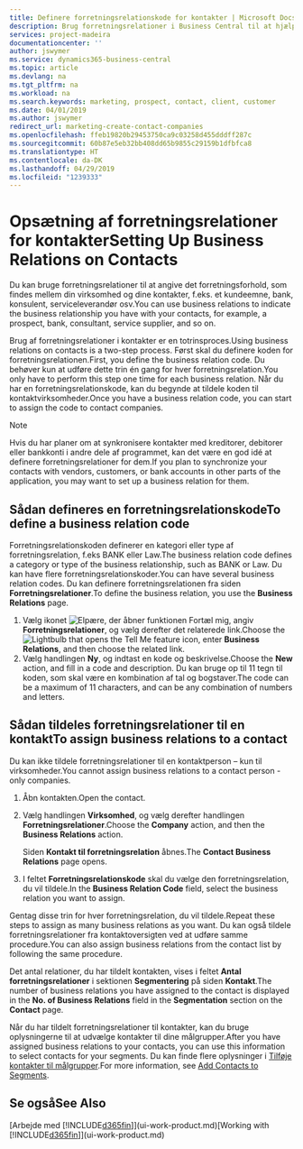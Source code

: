 ```yaml
---
title: Definere forretningsrelationskode for kontakter | Microsoft Docs
description: Brug forretningsrelationer i Business Central til at hjælpe med marketing og til at angive det forretningsforhold, som findes mellem din virksomhed og dine kundeemner og kunder, f.eks. en bank eller serviceleverandør.
services: project-madeira
documentationcenter: ''
author: jswymer
ms.service: dynamics365-business-central
ms.topic: article
ms.devlang: na
ms.tgt_pltfrm: na
ms.workload: na
ms.search.keywords: marketing, prospect, contact, client, customer
ms.date: 04/01/2019
ms.author: jswymer
redirect_url: marketing-create-contact-companies
ms.openlocfilehash: ffeb19820b29453750ca9c03258d455dddff287c
ms.sourcegitcommit: 60b87e5eb32bb408dd65b9855c29159b1dfbfca8
ms.translationtype: HT
ms.contentlocale: da-DK
ms.lasthandoff: 04/29/2019
ms.locfileid: "1239333"
---
```

# <a name="setting-up-business-relations-on-contacts"></a><span data-ttu-id="923cf-103">Opsætning af forretningsrelationer for kontakter</span><span class="sxs-lookup"><span data-stu-id="923cf-103">Setting Up Business Relations on Contacts</span></span>
<span data-ttu-id="923cf-104">Du kan bruge forretningsrelationer til at angive det forretningsforhold, som findes mellem din virksomhed og dine kontakter, f.eks. et kundeemne, bank, konsulent, serviceleverandør osv.</span><span class="sxs-lookup"><span data-stu-id="923cf-104">You can use business relations to indicate the business relationship you have with your contacts, for example, a prospect, bank, consultant, service supplier, and so on.</span></span>

<span data-ttu-id="923cf-105">Brug af forretningsrelationer i kontakter er en totrinsproces.</span><span class="sxs-lookup"><span data-stu-id="923cf-105">Using business relations on contacts is a two-step process.</span></span> <span data-ttu-id="923cf-106">Først skal du definere koden for forretningsrelationen.</span><span class="sxs-lookup"><span data-stu-id="923cf-106">First, you define the business relation code.</span></span> <span data-ttu-id="923cf-107">Du behøver kun at udføre dette trin én gang for hver forretningsrelation.</span><span class="sxs-lookup"><span data-stu-id="923cf-107">You only have to perform this step one time for each business relation.</span></span> <span data-ttu-id="923cf-108">Når du har en forretningsrelationskode, kan du begynde at tildele koden til kontaktvirksomheder.</span><span class="sxs-lookup"><span data-stu-id="923cf-108">Once you have a business relation code, you can start to assign the code to contact companies.</span></span>

> [!NOTE]  
>   <span data-ttu-id="923cf-109">Hvis du har planer om at synkronisere kontakter med kreditorer, debitorer eller bankkonti i andre dele af programmet, kan det være en god idé at definere forretningsrelationer for dem.</span><span class="sxs-lookup"><span data-stu-id="923cf-109">If you plan to synchronize your contacts with vendors, customers, or bank accounts in other parts of the application, you may want to set up a business relation for them.</span></span>

## <a name="to-define-a-business-relation-code"></a><span data-ttu-id="923cf-110">Sådan defineres en forretningsrelationskode</span><span class="sxs-lookup"><span data-stu-id="923cf-110">To define a business relation code</span></span>
<span data-ttu-id="923cf-111">Forretningsrelationskoden definerer en kategori eller type af forretningsrelation, f.eks BANK eller Law.</span><span class="sxs-lookup"><span data-stu-id="923cf-111">The business relation code defines a category or type of the business relationship, such as BANK or Law.</span></span> <span data-ttu-id="923cf-112">Du kan have flere forretningsrelationskoder.</span><span class="sxs-lookup"><span data-stu-id="923cf-112">You can have several business relation codes.</span></span> <span data-ttu-id="923cf-113">Du kan definere forretningsrelationen fra siden **Forretningsrelationer**.</span><span class="sxs-lookup"><span data-stu-id="923cf-113">To define the business relation, you use the **Business Relations** page.</span></span>

1. <span data-ttu-id="923cf-114">Vælg ikonet ![Elpære, der åbner funktionen Fortæl mig](media/ui-search/search_small.png "Fortæl mig, hvad du vil foretage dig"), angiv **Forretningsrelationer**, og vælg derefter det relaterede link.</span><span class="sxs-lookup"><span data-stu-id="923cf-114">Choose the ![Lightbulb that opens the Tell Me feature](media/ui-search/search_small.png "Tell me what you want to do") icon, enter **Business Relations**, and then choose the related link.</span></span>
2. <span data-ttu-id="923cf-115">Vælg handlingen **Ny**, og indtast en kode og beskrivelse.</span><span class="sxs-lookup"><span data-stu-id="923cf-115">Choose the **New** action, and fill in a code and description.</span></span> <span data-ttu-id="923cf-116">Du kan bruge op til 11 tegn til koden, som skal være en kombination af tal og bogstaver.</span><span class="sxs-lookup"><span data-stu-id="923cf-116">The code can be a maximum of 11 characters, and can be any combination of numbers and letters.</span></span>

## <a name="AssignBusRelContact"></a> <span data-ttu-id="923cf-117">Sådan tildeles forretningsrelationer til en kontakt</span><span class="sxs-lookup"><span data-stu-id="923cf-117">To assign business relations to a contact</span></span>
<span data-ttu-id="923cf-118">Du kan ikke tildele forretningsrelationer til en kontaktperson – kun til virksomheder.</span><span class="sxs-lookup"><span data-stu-id="923cf-118">You cannot assign business relations to a contact person - only companies.</span></span>

1. <span data-ttu-id="923cf-119">Åbn kontakten.</span><span class="sxs-lookup"><span data-stu-id="923cf-119">Open the contact.</span></span>
2. <span data-ttu-id="923cf-120">Vælg handlingen **Virksomhed**, og vælg derefter handlingen **Forretningsrelationer**.</span><span class="sxs-lookup"><span data-stu-id="923cf-120">Choose the **Company** action, and then the **Business Relations** action.</span></span>

    <span data-ttu-id="923cf-121">Siden **Kontakt til forretningsrelation** åbnes.</span><span class="sxs-lookup"><span data-stu-id="923cf-121">The **Contact Business Relations** page opens.</span></span>
3. <span data-ttu-id="923cf-122">I feltet **Forretningsrelationskode** skal du vælge den forretningsrelation, du vil tildele.</span><span class="sxs-lookup"><span data-stu-id="923cf-122">In the **Business Relation Code** field, select the business relation you want to assign.</span></span>

<span data-ttu-id="923cf-123">Gentag disse trin for hver forretningsrelation, du vil tildele.</span><span class="sxs-lookup"><span data-stu-id="923cf-123">Repeat these steps to assign as many business relations as you want.</span></span> <span data-ttu-id="923cf-124">Du kan også tildele forretningsrelationer fra kontaktoversigten ved at udføre samme procedure.</span><span class="sxs-lookup"><span data-stu-id="923cf-124">You can also assign business relations from the contact list by following the same procedure.</span></span>

<span data-ttu-id="923cf-125">Det antal relationer, du har tildelt kontakten, vises i feltet **Antal forretningsrelationer** i sektionen **Segmentering** på siden **Kontakt**.</span><span class="sxs-lookup"><span data-stu-id="923cf-125">The number of business relations you have assigned to the contact is displayed in the **No. of Business Relations** field in the **Segmentation** section on the **Contact** page.</span></span>

<span data-ttu-id="923cf-126">Når du har tildelt forretningsrelationer til kontakter, kan du bruge oplysningerne til at udvælge kontakter til dine målgrupper.</span><span class="sxs-lookup"><span data-stu-id="923cf-126">After you have assigned business relations to your contacts, you can use this information to select contacts for your segments.</span></span> <span data-ttu-id="923cf-127">Du kan finde flere oplysninger i [Tilføje kontakter til målgrupper](marketing-add-contact-segment.md).</span><span class="sxs-lookup"><span data-stu-id="923cf-127">For more information, see [Add Contacts to Segments](marketing-add-contact-segment.md).</span></span>

## <a name="see-also"></a><span data-ttu-id="923cf-128">Se også</span><span class="sxs-lookup"><span data-stu-id="923cf-128">See Also</span></span>
<span data-ttu-id="923cf-129">[Arbejde med [!INCLUDE[d365fin](includes/d365fin_md.md)]](ui-work-product.md)</span><span class="sxs-lookup"><span data-stu-id="923cf-129">[Working with [!INCLUDE[d365fin](includes/d365fin_md.md)]](ui-work-product.md)</span></span>
